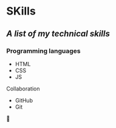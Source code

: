# SKills

## *A list of my technical skills* ##

### Programming languages ###

* HTML
* CSS
* JS

Collaboration
- GitHub
- Git

🎉
